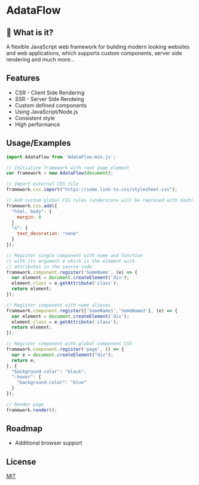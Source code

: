 
# AdataFlow


## 🚀 What is it?
A flexible JavaScript web framework for building modern looking websites and web applications, which supports custom components, server side rendering and much more...


## Features

- CSR - Client Side Rendering
- SSR - Server Side Rendeing
- Custom defined components
- Using JavaScript/Node.js
- Consistent style
- High performance

## Usage/Examples

```javascript
import AdataFlow from 'AdataFlow.min.js';

// Initialize framework with root page element
var framework = new AdataFlow(document);

// Import external CSS file
framework.css.import("https://some.link-to.css/stylesheet.css");

// Add custom global CSS rules (underscore will be replaced with dash)
framework.css.add({
  "html, body": {
    margin: 0
  }
  "a": {
    text_decoration: "none"
  }
});

// Register single component with name and function
// with its argument e which is the element with
// attributes in the source code
framework.component.register('SomeName', (e) => {
  var element = document.createElement('div');
  element.class = e.getAttribute('class');
  return element;
});

// Register component with name aliases
framework.component.register(['SomeName1','SomeName2'], (e) => {
  var element = document.createElement('div');
  element.class = e.getAttribute('class');
  return element;
});

// Register component with global component CSS
framework.component.register('page', () => {
  var e = document.createElement("div");
  return e;
}, {
  "background-color": "black",
  ":hover": {
    "background-color": "blue"
  }
});

// Render page
framework.render();
```


## Roadmap

- Additional browser support


## License

[MIT](https://choosealicense.com/licenses/mit/)

